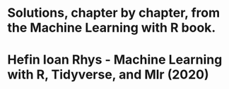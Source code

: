 # Solutions, chapter by chapter, from the Machine Learning with R book. 
# Hefin Ioan Rhys - Machine Learning with R, Tidyverse, and Mlr (2020)
